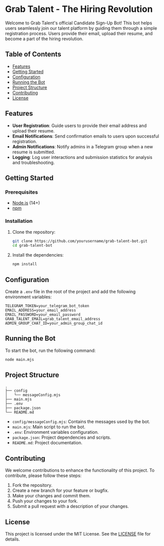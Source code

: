 
# Grab Talent - The Hiring Revolution

Welcome to Grab Talent's official Candidate Sign-Up Bot! This bot helps users seamlessly join our talent platform by guiding them through a simple registration process. Users provide their email, upload their resume, and become a part of the hiring revolution.

## Table of Contents

- [Features](#features)
- [Getting Started](#getting-started)
- [Configuration](#configuration)
- [Running the Bot](#running-the-bot)
- [Project Structure](#project-structure)
- [Contributing](#contributing)
- [License](#license)

## Features

- **User Registration**: Guide users to provide their email address and upload their resume.
- **Email Notifications**: Send confirmation emails to users upon successful registration.
- **Admin Notifications**: Notify admins in a Telegram group when a new resume is submitted.
- **Logging**: Log user interactions and submission statistics for analysis and troubleshooting.

## Getting Started

### Prerequisites

- [Node.js](https://nodejs.org/) (14+)
- [npm](https://www.npmjs.com/)

### Installation

1. Clone the repository:
   ```bash
   git clone https://github.com/yourusername/grab-talent-bot.git
   cd grab-talent-bot
   ```

2. Install the dependencies:
   ```bash
   npm install
   ```

## Configuration

Create a `.env` file in the root of the project and add the following environment variables:

```
TELEGRAM_TOKEN=your_telegram_bot_token
EMAIL_ADDRESS=your_email_address
EMAIL_PASSWORD=your_email_password
GRAB_TALENT_EMAIL=grab_talent_email_address
ADMIN_GROUP_CHAT_ID=your_admin_group_chat_id
```

## Running the Bot

To start the bot, run the following command:

```bash
node main.mjs
```

## Project Structure

```
.
├── config
│   └── messageConfig.mjs
├── main.mjs
├── .env
├── package.json
└── README.md
```

- `config/messageConfig.mjs`: Contains the messages used by the bot.
- `main.mjs`: Main script to run the bot.
- `.env`: Environment variables configuration.
- `package.json`: Project dependencies and scripts.
- `README.md`: Project documentation.

## Contributing

We welcome contributions to enhance the functionality of this project. To contribute, please follow these steps:

1. Fork the repository.
2. Create a new branch for your feature or bugfix.
3. Make your changes and commit them.
4. Push your changes to your fork.
5. Submit a pull request with a description of your changes.

## License

This project is licensed under the MIT License. See the [LICENSE](LICENSE) file for details.
